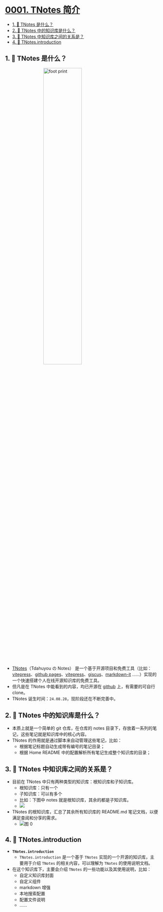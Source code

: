 # [0001. TNotes 简介](https://github.com/Tdahuyou/TNotes.introduction/tree/main/notes/0001.%20TNotes%20%E7%AE%80%E4%BB%8B)

<!-- region:toc -->

- [1. 🤔 TNotes 是什么？](#1--tnotes-是什么)
- [2. 🤔 TNotes 中的知识库是什么？](#2--tnotes-中的知识库是什么)
- [3. 🤔 TNotes 中知识库之间的关系是？](#3--tnotes-中知识库之间的关系是)
- [4. 📒 TNotes.introduction](#4--tnotesintroduction)

<!-- endregion:toc -->

## 1. 🤔 TNotes 是什么？

<a href="https://tdahuyou.github.io/notes" target="_blank">
  <img src="https://tdahuyou.github.io/TNotes.introduction/logo.png" alt="foot print" title="TNotes logo" style="display: block; margin: auto; width: 50%;" />
</a>

- [TNotes](https://tdahuyou.github.io/notes)（Tdahuyou の Notes） 是一个基于开源项目和免费工具（比如：[vitepress](https://github.com/vuejs/vitepress)、[github pages](https://pages.github.com/)、[vitepress](https://vitepress.dev/)、[giscus](https://giscus.app/zh-CN)、[markdown-it](https://github.com/markdown-it/markdown-it) ……）实现的一个快速搭建个人在线开源知识库的免费工具。
- 但凡是在 TNotes 中能看到的内容，均已开源在 [github](https://github.com/Tdahuyou) 上，有需要的可自行 clone。
- TNotes 诞生时间：`24.08.28`，现阶段还在不断完善中。

## 2. 🤔 TNotes 中的知识库是什么？

- 本质上就是一个简单的 git 仓库，在仓库的 notes 目录下，存放着一系列的笔记，这些笔记就是知识库中的核心内容。
- TNotes 的作用就是通过脚本来自动管理这些笔记，比如：
  - 根据笔记标题自动生成带有编号的笔记目录；
  - 根据 Home README 中的配置解析所有笔记生成整个知识库的目录；

## 3. 🤔 TNotes 中知识库之间的关系是？

- 目前在 TNotes 中只有两种类型的知识库：根知识库和子知识库。
  - 根知识库：只有一个
  - 子知识库：可以有多个
  - 比如：下图中 notes 就是根知识库，其余的都是子知识库。
  - ![](https://cdn.jsdelivr.net/gh/Tdahuyou/imgs@main/2025-06-02-12-11-09.png)
- TNotes 的根知识库，汇总了其余所有知识库的 README.md 笔记文档，以便满足查阅和分享的需求。
  - ![图 0](https://cdn.jsdelivr.net/gh/Tdahuyou/imgs@main/2025-05-29-00-20-43.png)

## 4. 📒 TNotes.introduction

- **`TNotes.introduction`**
  - `TNotes.introduction` 是一个基于 `TNotes` 实现的一个开源的知识库，主要用于介绍 `TNotes` 的相关内容，可以理解为 `TNotes` 的使用说明文档。
- 在这个知识库下，主要会介绍 `TNotes` 的一些功能以及其使用说明，比如：
  - 自定义知识库封面
  - 自定义组件
  - markdown 增强
  - 本地搜索配置
  - 配置文件说明
  - ……

